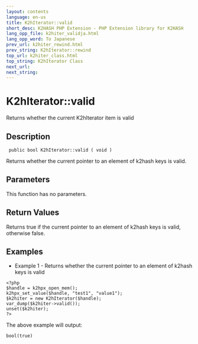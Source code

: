 ```yaml
---
layout: contents
language: en-us
title: K2hIterator::valid
short_desc: K2HASH PHP Extension - PHP Extension library for K2HASH
lang_opp_file: k2hiter_validja.html
lang_opp_word: To Japanese
prev_url: k2hiter_rewind.html
prev_string: K2hIterator::rewind
top_url: k2hiter_class.html
top_string: K2hIterator Class
next_url: 
next_string: 
---
```


# K2hIterator::valid
Returns whether the current K2hIterator item is valid

## Description

```
 public bool K2hIterator::valid ( void )
```

Returns whether the current pointer to an element of k2hash keys is valid. 

## Parameters
This function has no parameters.

## Return Values
Returns true if the current pointer to an element of k2hash keys is valid, otherwise false. 

## Examples
- Example 1 - Returns whether the current pointer to an element of k2hash keys is valid

```
<?php
$handle = k2hpx_open_mem();
k2hpx_set_value($handle, "test1", "value1");
$k2hiter = new K2hIterator($handle);
var_dump($k2hiter->valid());
unset($k2hiter);
?>
```

The above example will output:

```
bool(true)
```


